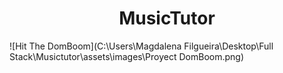 <h1 align="center"> MusicTutor </h1>
  ![Hit The DomBoom](C:\Users\Magdalena Filgueira\Desktop\Full Stack\Musictutor\assets\images\Proyect DomBoom.png)
  
